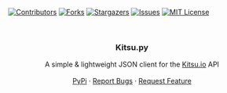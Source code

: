 [![Contributors][contributors-shield]][contributors-url]
[![Forks][forks-shield]][forks-url]
[![Stargazers][stars-shield]][stars-url]
[![Issues][issues-shield]][issues-url]
[![MIT License][license-shield]][license-url]

<!-- PROJECT LOGO -->
<br />
<p align="center">
  <h3 align="center">Kitsu.py</h3>

  <p align="center">
    A simple & lightweight JSON client for the <a href="https://kitsu.io/">Kitsu.io</a> API
    <br />
    <br />
    <a href="https://pypi.org/project/kitsu.py/">PyPi</a>
    ·
    <a href="https://github.com/MrArkon/kitsu.py/issues">Report Bugs</a>
    ·
    <a href="https://github.com/MrArkon/kitsu.py/issues">Request Feature</a>
  </p>
</p>


<!-- MARKDOWN LINKS & IMAGES -->
<!-- https://www.markdownguide.org/basic-syntax/#reference-style-links -->
[contributors-shield]: https://img.shields.io/github/contributors/MrArkon/kitsu.py.svg?style=for-the-badge
[contributors-url]: https://github.com/MrArkon/kitsu.py/graphs/contributors
[forks-shield]: https://img.shields.io/github/forks/MrArkon/kitsu.py.svg?style=for-the-badge
[forks-url]: https://github.com/MrArkon/kitsu.py/network/members
[stars-shield]: https://img.shields.io/github/stars/MrArkon/kitsu.py.svg?style=for-the-badge
[stars-url]: https://github.com/MrArkon/kitsu.py/stargazers
[issues-shield]: https://img.shields.io/github/issues/MrArkon/kitsu.py.svg?style=for-the-badge
[issues-url]: https://github.com/MrArkon/kitsu.py/issues
[license-shield]: https://img.shields.io/github/license/MrArkon/kitsu.py.svg?style=for-the-badge
[license-url]: https://github.com/othneildrew/Best-README-Template/blob/master/LICENSE.txt
